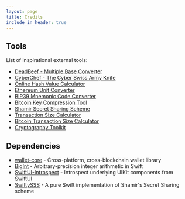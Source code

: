 ```yaml
---
layout: page
title: Credits
include_in_header: true
---
```


## Tools

List of inspirational external tools:

- [DeadBeef - Multiple Base Converter](https://apps.apple.com/gb/app/deadbeef/id1438590065)
- [CyberChef - The Cyber Swiss Army Knife](https://gchq.github.io/CyberChef/)
- [Online Hash Value Calculator](https://www.fileformat.info/tool/hash.htm)
- [Ethereum Unit Converter](https://eth-converter.com/)
- [BIP39 Mnemonic Code Converter](https://iancoleman.io/bip39/)
- [Bitcoin Key Compression Tool](https://iancoleman.io/bitcoin-key-compression/)
- [Shamir Secret Sharing Scheme](https://iancoleman.io/shamir/)
- [Transaction Size Calculator](https://bitcoinops.org/en/tools/calc-size/)
- [Bitcoin Transaction Size Calculator](https://jlopp.github.io/bitcoin-transaction-size-calculator/)
- [Cryptography Toolkit](https://guggero.github.io/cryptography-toolkit/#!/#!%2F)

## Dependencies

- [wallet-core](https://github.com/trustwallet/wallet-core) - Cross-platform, cross-blockchain wallet library
- [BigInt](https://github.com/leif-ibsen/BigInt) - Arbitrary-precision integer arithmetic in Swift
- [SwiftUI-Introspect](https://github.com/siteline/SwiftUI-Introspect) - Introspect underlying UIKit components from SwiftUI
- [SwiftySSS](https://github.com/echoprotocol/SwiftySSS) - A pure Swift implementation of Shamir's Secret Sharing scheme
